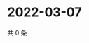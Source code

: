 # 2022-03-07

共 0 条

<!-- BEGIN WEIBO -->
<!-- 最后更新时间 Mon Mar 07 2022 01:13:22 GMT+0800 (China Standard Time) -->

<!-- END WEIBO -->
